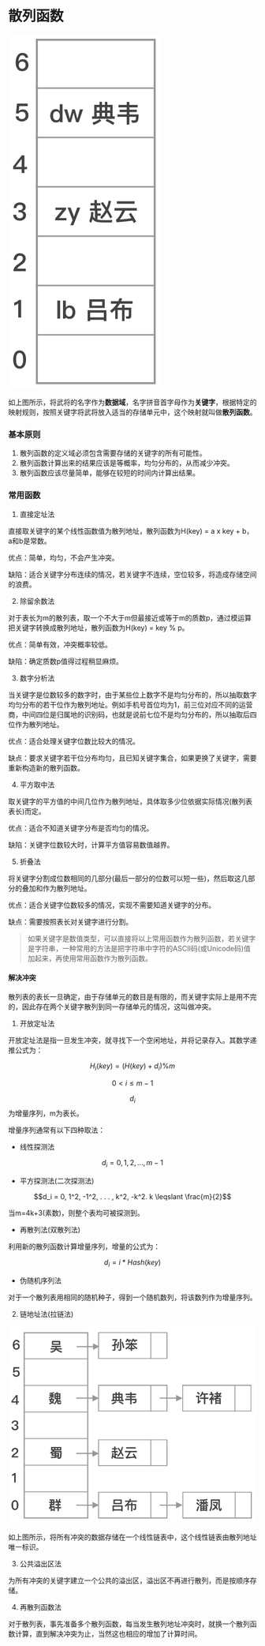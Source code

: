 # 散列函数

![哈希表](./img/hash_table.jpg)

如上图所示，将武将的名字作为**数据域**，名字拼音首字母作为**关键字**，根据特定的映射规则，按照关键字将武将放入适当的存储单元中，这个映射就叫做**散列函数**。

### 基本原则

1. 散列函数的定义域必须包含需要存储的关键字的所有可能性。
2. 散列函数计算出来的结果应该是等概率，均匀分布的，从而减少冲突。
3. 散列函数应该尽量简单，能够在较短的时间内计算出结果。

### 常用函数

1. 直接定址法

直接取关键字的某个线性函数值为散列地址，散列函数为H(key) = a x key + b，a和b是常数。

优点：简单，均匀，不会产生冲突。

缺陷：适合关键字分布连续的情况，若关键字不连续，空位较多，将造成存储空间的浪费。

2. 除留余数法

对于表长为m的散列表，取一个不大于m但最接近或等于m的质数p，通过模运算把关键字转换成散列地址，散列函数为H(key) = key % p。

优点：简单有效，冲突概率较低。

缺陷：确定质数p值得过程稍显麻烦。

3. 数字分析法

当关键字是位数较多的数字时，由于某些位上数字不是均匀分布的，所以抽取数字均匀分布的若干位作为散列地址。例如手机号首位均为1，前三位对应不同的运营商，中间四位是归属地的识别码，也就是说前七位不是均匀分布的，所以抽取后四位作为散列地址。

优点：适合处理关键字位数比较大的情况。

缺点：要求关键字若干位分布均匀，且已知关键字集合，如果更换了关键字，需要重新构造新的散列函数。

4. 平方取中法

取关键字的平方值的中间几位作为散列地址，具体取多少位依据实际情况(散列表表长)而定。

优点：适合不知道关键字分布是否均匀的情况。

缺陷：关键字位数较大时，计算平方值容易数值越界。

5. 折叠法

将关键字分割成位数相同的几部分(最后一部分的位数可以短一些)，然后取这几部分的叠加和作为散列地址。

优点：适合关键字位数较多的情况，实现不需要知道关键字的分布。

缺点：需要按照表长对关键字进行分割。

> 如果关键字是数值类型，可以直接将以上常用函数作为散列函数，若关键字是字符串，一种常用的方法是把字符串中字符的ASCII码(或Unicode码)值加起来，再使用常用函数作为散列函数。


#### 解决冲突

散列表的表长一旦确定，由于存储单元的数目是有限的，而关键字实际上是用不完的，因此存在两个关键字散列到同一存储单元的情况，这叫做冲突。

1. 开放定址法

开放定址法是指一旦发生冲突，就寻找下一个空闲地址，并将记录存入。其数学递推公式为：

$$H_i(key)=(H(key)+d_i)\%m$$

$$0 < i \leqslant m - 1$$

$$d_i$$
为增量序列，m为表长。

增量序列通常有以下四种取法：

* 线性探测法

$$d_i=0, 1, 2, . . . , m-1$$

* 平方探测法(二次探测法)

$$d_i = 0, 1^2, -1^2, . . . , k^2, -k^2. k \leqslant \frac{m}{2}$$

当m=4k+3(素数)，则整个表均可被探测到。

* 再散列法(双散列法)

利用新的散列函数计算增量序列，增量的公式为：

$$d_i = i * Hash(key)$$

* 伪随机序列法

对于一个散列表用相同的随机种子，得到一个随机数列，将该数列作为增量序列。

2. 链地址法(拉链法)

![拉链表](./img/hash_chain.jpg)

如上图所示，将所有冲突的数据存储在一个线性链表中，这个线性链表由散列地址唯一标识。

3. 公共溢出区法

为所有冲突的关键字建立一个公共的溢出区，溢出区不再进行散列，而是按顺序存储。

4. 再散列函数法

对于散列表，事先准备多个散列函数，每当发生散列地址冲突时，就换一个散列函数计算，直到解决冲突为止，当然这也相应的增加了计算时间。
